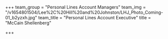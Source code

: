 +++
team_group = "Personal Lines Account Managers"
team_img = "/v1654801504/Lee%2C%20Hill%20and%20Johnston/LHJ_Photo_Coming-01_b2yzxh.jpg"
team_title = "Personal Lines Account Executive"
title = "McCain Shellenberg"

+++
